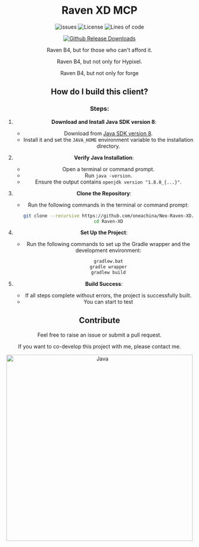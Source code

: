 <div align="center">
  
# Raven XD MCP
<p align="center">
    <img src="https://img.shields.io/github/issues/oneachina/Raven-XD-MCP?style=flat" alt="issues">
    <img src="https://img.shields.io/badge/license-GPLV3-green" alt="License">
    <img src="https://tokei.rs/b1/github/oneachina/Raven-XD-MCP?category=code&style=flat" alt="Lines of code">
</p>

[![Github Release Downloads](https://img.shields.io/github/downloads/oneachina/Raven-XD-MCP/total?label=Github%20Release%20Downloads&style=flat-square)](https://github.com/oneachina/Raven-XD-MCP/releases)

Raven B4, but for those who can't afford it.

Raven B4, but not only for Hypixel.

Raven B4, but not only for forge

## How do I build this client?

### Steps:

1. **Download and Install Java SDK version 8**:
   - Download from [Java SDK version 8](https://adoptium.net/en-GB/temurin/releases/?version=8).
   - Install it and set the `JAVA_HOME` environment variable to the installation directory.

2. **Verify Java Installation**:
   - Open a terminal or command prompt.
   - Run `java -version`.
   - Ensure the output contains `openjdk version "1.8.0_{...}"`.

3. **Clone the Repository**:
   - Run the following commands in the terminal or command prompt:
     ```bash
     git clone --recursive https://github.com/oneachina/Neo-Raven-XD.git
     cd Raven-XD
     ```

4. **Set Up the Project**:
   - Run the following commands to set up the Gradle wrapper and the development environment:
     ```bash
     gradlew.bat
     gradle wrapper
     gradlew build
     ```

5. **Build Success**:
   - If all steps complete without errors, the project is successfully built.
   - You can start to test


## Contribute
Feel free to raise an issue or submit a pull request.

If you want to co-develop this project with me, please contact me.

<div align="center">

<img src="https://github.com/SAWARATSUKI/KawaiiLogos/blob/main/IntelliJ IDEA/IntelliJ IDEA.png" alt="Java" width="500" />
</div>
